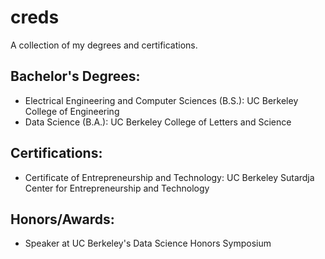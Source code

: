 # creds
A collection of my degrees and certifications.

## Bachelor's Degrees:
- Electrical Engineering and Computer Sciences (B.S.): UC Berkeley College of Engineering
- Data Science (B.A.): UC Berkeley College of Letters and Science

## Certifications:
- Certificate of Entrepreneurship and Technology: UC Berkeley Sutardja Center for Entrepreneurship and Technology

## Honors/Awards:
- Speaker at UC Berkeley's Data Science Honors Symposium
